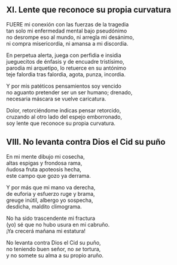 ## XI. Lente que reconoce su propia curvatura

FUERE mi conexión con las fuerzas de la tragedia  
tan solo mi enfermedad mental bajo pseudónimo  
no desrompe eso al mundo, ni arregla mi desánimo,  
ni compra misericordia, ni amansa a mi discordia.  

En perpetua alerta, juega con perfidia e insidia  
jueguecitos de énfasis y de encuadre tristísimo,  
parodia mi arquetipo, lo retuerce en su antónimo   
teje falordia tras falordia, agota, punza, incordia.  

Y por mis patéticos pensamientos soy vencido  
no aguanto pretender ser un ser humano; drenado,  
necesaria máscara se vuelve caricatura.  

Dolor, retorciéndome indicas pensar retorcido,  
cruzando al otro lado del espejo emborronado,  
soy lente que reconoce su propia curvatura.  

## VIII. No levanta contra Dios el Cid su puño

En mi mente dibujo mi cosecha,  
altas espigas y frondosa rama,  
ñudosa fruta apoteosis hecha,  
este campo que gozo ya derrama.  

Y por más que mi mano va derecha,  
de euforia y esfuerzo ruge y brama,  
greuge inútil, albergo yo sospecha,  
desdicha, maldito climograma.  

No ha sido trascendente mi fractura  
(yo) sé que no hubo usura en mi cabruño.  
¡Ya crecerá mañana mi estatura!  

No levanta contra Dios el Cid su puño,  
no teniendo buen señor, no *se* tortura,  
y no somete su alma a su propio aruño.  
